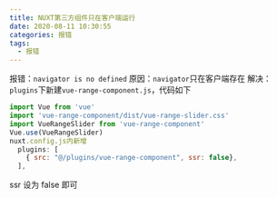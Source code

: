 ```yaml
---
title: NUXT第三方组件只在客户端运行
date: 2020-08-11 10:30:55
categories: 报错
tags:
  - 报错
---
```


报错：`navigator is no defined`
原因：`navigator`只在客户端存在
解决：`plugins`下新建`vue-range-component.js`，代码如下

```js
import Vue from 'vue'
import 'vue-range-component/dist/vue-range-slider.css'
import VueRangeSlider from 'vue-range-component'
Vue.use(VueRangeSlider)
nuxt.config.js内新增
  plugins: [
    { src: "@/plugins/vue-range-component", ssr: false},
  ],
```

ssr 设为 false 即可
